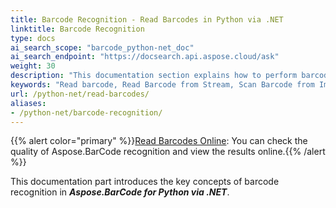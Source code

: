 ```yaml
---
title: Barcode Recognition - Read Barcodes in Python via .NET
linktitle: Barcode Recognition
type: docs
ai_search_scope: "barcode_python-net_doc"
ai_search_endpoint: "https://docsearch.api.aspose.cloud/ask"
weight: 30
description: "This documentation section explains how to perform barcode recognition in Aspose.BarCode for Python"
keywords: "Read barcode, Read Barcode from Stream, Scan Barcode from Image, Many Barcodes in One Image, Read PDF417 Barcode, Aspose.BarCode, Read Barcodes in Python"
url: /python-net/read-barcodes/
aliases: 
- /python-net/barcode-recognition/
---
```

{{% alert color="primary" %}}[Read Barcodes Online](https://products.aspose.app/barcode/recognize): You can check the quality of Aspose.BarCode recognition and view the results online.{{% /alert %}}

This documentation part introduces the key concepts of barcode recognition in ***Aspose.BarCode for Python via .NET***.
   